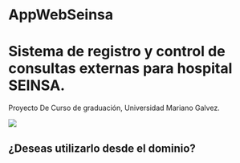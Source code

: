 # AppWebSeinsa

<h1> Sistema de registro y control de consultas externas para hospital SEINSA. </h1>

<n>Proyecto De Curso de graduación, Universidad Mariano Galvez.</n>

![](http://3.bp.blogspot.com/-PdOifBOQw10/V0_Z4tJPjHI/AAAAAAAAAEk/tzYJ-R583-0rfFpjoj1TnxzvBgK94ilWgCK4B/s1600/INGENIERIA%2BEN%2BSISTEMAS%2BUMG%2B-%2Bcopia.jpg)

<h2><n>¿Deseas utilizarlo desde el dominio?</h></n>
